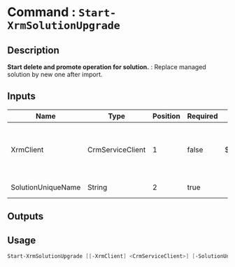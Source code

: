 ﻿# Command : `Start-XrmSolutionUpgrade` 

## Description

**Start delete and promote operation for solution.** : Replace managed solution by new one after import.

## Inputs

Name|Type|Position|Required|Default|Description
----|----|--------|--------|-------|-----------
XrmClient|CrmServiceClient|1|false|$Global:XrmClient|Xrm connector initialized to target instance. Use latest one by default. (CrmServiceClient)
SolutionUniqueName|String|2|true||Solution unique name to upgrade.

## Outputs

## Usage

```Powershell 
Start-XrmSolutionUpgrade [[-XrmClient] <CrmServiceClient>] [-SolutionUniqueName] <String> [<CommonParameters>]
``` 


